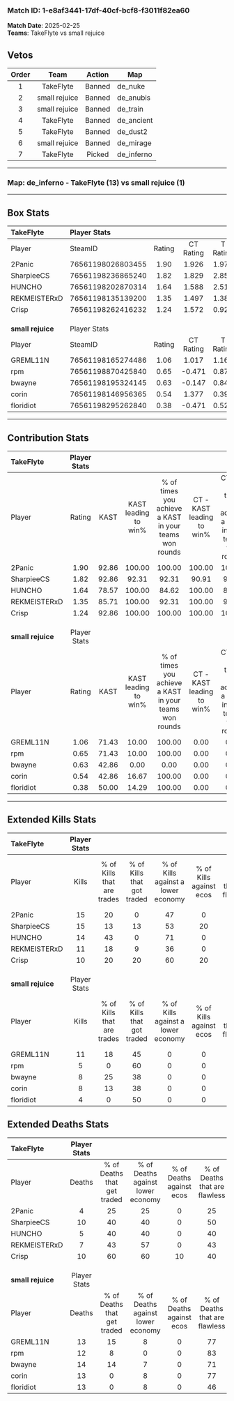 ### Match ID: 1-e8af3441-17df-40cf-bcf8-f3011f82ea60  
**Match Date**: 2025-02-25  
**Teams**: TakeFlyte vs small rejuice  

## Vetos  

| Order | Team | Action | Map |
| :---: | :--: | :----: | --- |
| 1 | TakeFlyte | Banned | de_nuke |
| 2 | small rejuice | Banned | de_anubis |
| 3 | small rejuice | Banned | de_train |
| 4 | TakeFlyte | Banned | de_ancient |
| 5 | TakeFlyte | Banned | de_dust2 |
| 6 | small rejuice | Banned | de_mirage |
| 7 | TakeFlyte | Picked | de_inferno |

---  

### **Map**: de_inferno - TakeFlyte (13) vs small rejuice (1)  
---  

## Box Stats  

| **TakeFlyte**     | Player Stats      |        |           |          |       |       |       |         |        |      |     |
| :- | :- | :-: | :-: | :-: | :-: | :-: | :-: | :-: | :-: | :-: | :-: |
| Player            | SteamID           | Rating | CT Rating | T Rating | KAST  |  ADR  | Kills | Assists | Deaths | K/D  | HS% |
| 2Panic            | 76561198026803455 |  1.90  |   1.926   |  1.976   | 92.86 | 112.7 |  15   |    3    |   4    | 3.75 | 53  |
| SharpieeCS        | 76561198236865240 |  1.82  |   1.829   |  2.857   | 92.86 | 152.8 |  15   |    7    |   10   | 1.50 | 73  |
| HUNCHO            | 76561198202870314 |  1.64  |   1.588   |  2.517   | 78.57 | 93.8  |  14   |    5    |   5    | 2.80 | 35  |
| REKMEISTERxD      | 76561198135139200 |  1.35  |   1.497   |  1.384   | 85.71 | 68.1  |  11   |    5    |   7    | 1.57 | 45  |
| Crisp             | 76561198262416232 |  1.24  |   1.572   |  0.929   | 92.86 | 61.3  |  10   |    9    |   10   | 1.00 | 50  |
|                   |                   |        |           |          |       |       |       |         |        |      |     |
|                   |                   |        |           |          |       |       |       |         |        |      |     |
|                   |                   |        |           |          |       |       |       |         |        |      |     |
| **small rejuice** | Player Stats      |        |           |          |       |       |       |         |        |      |     |
| Player            | SteamID           | Rating | CT Rating | T Rating | KAST  |  ADR  | Kills | Assists | Deaths | K/D  | HS% |
| GREML11N          | 76561198165274486 |  1.06  |   1.017   |  1.161   | 71.43 | 88.2  |  11   |    2    |   13   | 0.85 | 63  |
| rpm               | 76561198870425840 |  0.65  |  -0.471   |  0.877   | 71.43 | 57.3  |   5   |    4    |   12   | 0.42 | 80  |
| bwayne            | 76561198195324145 |  0.63  |  -0.147   |  0.849   | 42.86 | 90.0  |   8   |    1    |   14   | 0.57 | 37  |
| corin             | 76561198146956365 |  0.54  |   1.377   |  0.398   | 42.86 | 51.4  |   8   |    0    |   13   | 0.62 | 50  |
| floridiot         | 76561198295262840 |  0.38  |  -0.471   |  0.520   | 50.00 | 55.8  |   4   |    3    |   13   | 0.31 | 75  |
---  

## Contribution Stats  

| **TakeFlyte**     | Player Stats |       |                      |                                                        |                           |                                                             |                          |                                                            |
| :- | :-: | :-: | :-: | :-: | :-: | :-: | :-: | :-: |
| Player            |    Rating    | KAST  | KAST leading to win% | % of times you achieve a KAST in your teams won rounds | CT - KAST leading to win% | CT - % of times you achieve a KAST in your teams won rounds | T - KAST leading to win% | T - % of times you achieve a KAST in your teams won rounds |
| 2Panic            |     1.90     | 92.86 |        100.00        |                         100.00                         |          100.00           |                           100.00                            |          100.00          |                           100.00                           |
| SharpieeCS        |     1.82     | 92.86 |        92.31         |                         92.31                          |           90.91           |                            90.91                            |          100.00          |                           100.00                           |
| HUNCHO            |     1.64     | 78.57 |        100.00        |                         84.62                          |          100.00           |                            81.82                            |          100.00          |                           100.00                           |
| REKMEISTERxD      |     1.35     | 85.71 |        100.00        |                         92.31                          |          100.00           |                            90.91                            |          100.00          |                           100.00                           |
| Crisp             |     1.24     | 92.86 |        100.00        |                         100.00                         |          100.00           |                           100.00                            |          100.00          |                           100.00                           |
|                   |              |       |                      |                                                        |                           |                                                             |                          |                                                            |
|                   |              |       |                      |                                                        |                           |                                                             |                          |                                                            |
|                   |              |       |                      |                                                        |                           |                                                             |                          |                                                            |
| **small rejuice** | Player Stats |       |                      |                                                        |                           |                                                             |                          |                                                            |
| Player            |    Rating    | KAST  | KAST leading to win% | % of times you achieve a KAST in your teams won rounds | CT - KAST leading to win% | CT - % of times you achieve a KAST in your teams won rounds | T - KAST leading to win% | T - % of times you achieve a KAST in your teams won rounds |
| GREML11N          |     1.06     | 71.43 |        10.00         |                         100.00                         |           0.00            |                            0.00                             |          12.50           |                           100.00                           |
| rpm               |     0.65     | 71.43 |        10.00         |                         100.00                         |           0.00            |                            0.00                             |          10.00           |                           100.00                           |
| bwayne            |     0.63     | 42.86 |         0.00         |                          0.00                          |           0.00            |                            0.00                             |           0.00           |                            0.00                            |
| corin             |     0.54     | 42.86 |        16.67         |                         100.00                         |           0.00            |                            0.00                             |          25.00           |                           100.00                           |
| floridiot         |     0.38     | 50.00 |        14.29         |                         100.00                         |           0.00            |                            0.00                             |          14.29           |                           100.00                           |
---  

## Extended Kills Stats  

| **TakeFlyte**     | Player Stats |                            |                            |                                    |                         |                              |                                 |                                       |                    |           |
| :- | :-: | :-: | :-: | :-: | :-: | :-: | :-: | :-: | :-: | :-: |
| Player            |    Kills     | % of Kills that are trades | % of Kills that got traded | % of Kills against a lower economy | % of Kills against ecos | % of Kills that are flawless | % of Kills that are close duels | % of Kills that are assisted by flash | Pistol Round Kills | AWP Kills |
| 2Panic            |      15      |             20             |             0              |                 47                 |            0            |              67              |                7                |                   7                   |         0          |     2     |
| SharpieeCS        |      15      |             13             |             13             |                 53                 |           20            |              80              |                7                |                  13                   |         0          |     3     |
| HUNCHO            |      14      |             43             |             0              |                 71                 |            0            |              71              |                0                |                  14                   |         0          |     1     |
| REKMEISTERxD      |      11      |             18             |             9              |                 36                 |            0            |              45              |               18                |                   9                   |         0          |     0     |
| Crisp             |      10      |             20             |             20             |                 60                 |           20            |              90              |                0                |                   0                   |         0          |     0     |
|                   |              |                            |                            |                                    |                         |                              |                                 |                                       |                    |           |
|                   |              |                            |                            |                                    |                         |                              |                                 |                                       |                    |           |
|                   |              |                            |                            |                                    |                         |                              |                                 |                                       |                    |           |
| **small rejuice** | Player Stats |                            |                            |                                    |                         |                              |                                 |                                       |                    |           |
| Player            |    Kills     | % of Kills that are trades | % of Kills that got traded | % of Kills against a lower economy | % of Kills against ecos | % of Kills that are flawless | % of Kills that are close duels | % of Kills that are assisted by flash | Pistol Round Kills | AWP Kills |
| GREML11N          |      11      |             18             |             45             |                 0                  |            0            |              27              |                0                |                   9                   |         0          |     2     |
| rpm               |      5       |             0              |             60             |                 0                  |            0            |              40              |               40                |                   0                   |         0          |     1     |
| bwayne            |      8       |             25             |             38             |                 0                  |            0            |              50              |               13                |                   0                   |         0          |     0     |
| corin             |      8       |             13             |             38             |                 0                  |            0            |              50              |               13                |                   0                   |         0          |     3     |
| floridiot         |      4       |             0              |             50             |                 0                  |            0            |              50              |                0                |                   0                   |         0          |     1     |
## Extended Deaths Stats  

| **TakeFlyte**     | Player Stats |                             |                                   |                          |                               |                            |                           |               |
| :- | :-: | :-: | :-: | :-: | :-: | :-: | :-: | :-: |
| Player            |    Deaths    | % of Deaths that get traded | % of Deaths against lower economy | % of Deaths against ecos | % of Deaths that are flawless | % of Deaths that are close | % of Deaths while blinded | Deaths to AWP |
| 2Panic            |      4       |             25              |                25                 |            0             |              25               |             25             |             0             |       0       |
| SharpieeCS        |      10      |             40              |                40                 |            0             |              50               |             0              |            10             |       0       |
| HUNCHO            |      5       |             40              |                40                 |            0             |              40               |             20             |             0             |       0       |
| REKMEISTERxD      |      7       |             43              |                57                 |            0             |              43               |             0              |             0             |       0       |
| Crisp             |      10      |             60              |                60                 |            10            |              40               |             20             |             0             |       0       |
|                   |              |                             |                                   |                          |                               |                            |                           |               |
|                   |              |                             |                                   |                          |                               |                            |                           |               |
|                   |              |                             |                                   |                          |                               |                            |                           |               |
| **small rejuice** | Player Stats |                             |                                   |                          |                               |                            |                           |               |
| Player            |    Deaths    | % of Deaths that get traded | % of Deaths against lower economy | % of Deaths against ecos | % of Deaths that are flawless | % of Deaths that are close | % of Deaths while blinded | Deaths to AWP |
| GREML11N          |      13      |             15              |                 8                 |            0             |              77               |             15             |             8             |       0       |
| rpm               |      12      |              8              |                 0                 |            0             |              83               |             0              |             0             |       0       |
| bwayne            |      14      |             14              |                 7                 |            0             |              71               |             14             |             7             |       0       |
| corin             |      13      |              0              |                 8                 |            0             |              77               |             0              |             8             |       0       |
| floridiot         |      13      |              0              |                 8                 |            0             |              46               |             0              |            23             |       0       |
